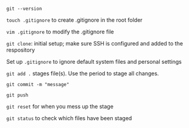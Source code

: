 `git --version`

`touch .gitignore` to create .gitignore in the root folder

`vim .gitignore` to modify the .gitignore file

`git clone`: initial setup; make sure SSH is configured and added to the respository

Set up `.gitignore` to ignore default system files and personal settings

`git add .` stages file(s). Use the period to stage all changes.

`git commit -m "message"`

`git push`

`git reset` for when you mess up the stage

`git status` to check which files have been staged